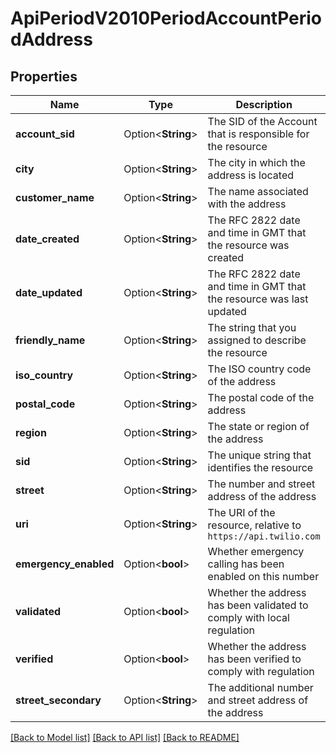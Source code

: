 # ApiPeriodV2010PeriodAccountPeriodAddress

## Properties

Name | Type | Description | Notes
------------ | ------------- | ------------- | -------------
**account_sid** | Option<**String**> | The SID of the Account that is responsible for the resource | [optional]
**city** | Option<**String**> | The city in which the address is located | [optional]
**customer_name** | Option<**String**> | The name associated with the address | [optional]
**date_created** | Option<**String**> | The RFC 2822 date and time in GMT that the resource was created | [optional]
**date_updated** | Option<**String**> | The RFC 2822 date and time in GMT that the resource was last updated | [optional]
**friendly_name** | Option<**String**> | The string that you assigned to describe the resource | [optional]
**iso_country** | Option<**String**> | The ISO country code of the address | [optional]
**postal_code** | Option<**String**> | The postal code of the address | [optional]
**region** | Option<**String**> | The state or region of the address | [optional]
**sid** | Option<**String**> | The unique string that identifies the resource | [optional]
**street** | Option<**String**> | The number and street address of the address | [optional]
**uri** | Option<**String**> | The URI of the resource, relative to `https://api.twilio.com` | [optional]
**emergency_enabled** | Option<**bool**> | Whether emergency calling has been enabled on this number | [optional]
**validated** | Option<**bool**> | Whether the address has been validated to comply with local regulation | [optional]
**verified** | Option<**bool**> | Whether the address has been verified to comply with regulation | [optional]
**street_secondary** | Option<**String**> | The additional number and street address of the address | [optional]

[[Back to Model list]](../README.md#documentation-for-models) [[Back to API list]](../README.md#documentation-for-api-endpoints) [[Back to README]](../README.md)


